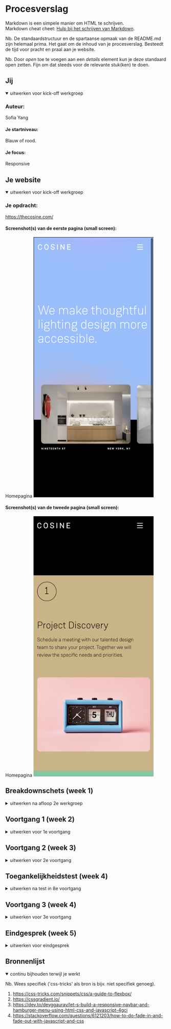 # Procesverslag
Markdown is een simpele manier om HTML te schrijven.  
Markdown cheat cheet: [Hulp bij het schrijven van Markdown](https://github.com/adam-p/markdown-here/wiki/Markdown-Cheatsheet).

Nb. De standaardstructuur en de spartaanse opmaak van de README.md zijn helemaal prima. Het gaat om de inhoud van je procesverslag. Besteedt de tijd voor pracht en praal aan je website.

Nb. Door *open* toe te voegen aan een *details* element kun je deze standaard open zetten. Fijn om dat steeds voor de relevante stuk(ken) te doen.





## Jij

<details open>
<summary>uitwerken voor kick-off werkgroep</summary>

### Auteur:
Sofia Yang

#### Je startniveau:
Blauw of rood.

#### Je focus:
Responsive
 
</details>





## Je website

<details open>
<summary>uitwerken voor kick-off werkgroep</summary>

### Je opdracht:
https://thecosine.com/

#### Screenshot(s) van de eerste pagina (small screen): 
Homepagina
<img src="images/screenshots/cosinehomepage.png" width="375px" alt="The Cosine Homepage">

#### Screenshot(s) van de tweede pagina (small screen):
Homepagina
<img src="images/screenshots/cosinepage2.png" width="375px" alt="The Cosine 2e pagina">
 
</details>





## Breakdownschets (week 1)

<details>
<summary>uitwerken na afloop 2e werkgroep</summary>

### de hele pagina: 
<img src="images/screenshots/TheCosineBreakdownSketch.png" width="375px" alt="breakdown van de hele homepagina">

### dynamisch deel (bijv menu): 
<img src="images/screenshots/TheCosineBreakdownSketch2.png" width="375px" alt="breakdown van menu">

</details>





## Voortgang 1 (week 2)

<details>
<summary>uitwerken voor 1e voortgang</summary>

### Stand van zaken
Ik ben nog niet zo ver en heb alleen nog maar de HTML structuur opgebouwd.


### Verslag van meeting
- Feedback: Mijn HTML ziet er goed en netjes uit, ga zo door.

</details>





## Voortgang 2 (week 3)

<details>
<summary>uitwerken voor 2e voortgang</summary>

### Stand van zaken
Ik werk wat langzamer, waardoor ik nog niet heel veel heb. Maar het coderen zelf ging vrij soepel! Ik ben nog niet tegen grote problemen aangekomen en los mijn problemen tot nu toe vrij snel op. Als ik het op github upload, krijg ik een error waarbij mijn beelden niet te zien zijn. Ik ben er ook nog niet achter hoe ik de HR links iets korter maak.

<img src="images/screenshots/cosinev1error.png" width="375px" alt="Versie 1 van mobile homepage met error">

### Verslag van meeting
- Feedback: Site ziet er goed uit, gewoon zo doorgaan.
- Ik moet nog kijken naar de github error, weet niet precies waar die aan ligt.

</details>





## Toegankelijkheidstest (week 4)

<details>
<summary>uitwerken na test in 8e voortgang</summary>

Ik was er deze les niet..

### Bevindingen
Lijst met je bevindingen die in de test naar voren kwamen:

#### Titel eerste bevinding
Hier korte omschrijving (met indien nodig een afbeelding)

Hier een omschrijving van hoe het opgelost kan worden (met indien nodig een afbeelding)


#### Titel tweede bevinding. 
Hier korte omschrijving (met indien nodig een afbeelding)

Hier een omschrijving van hoe het opgelost kan worden (met indien nodig een afbeelding)


#### Titel volgende bevinding. 
Hier korte omschrijving (met indien nodig een afbeelding)

Hier een omschrijving van hoe het opgelost kan worden (met indien nodig een afbeelding)


#### Titel nog een bevinding. 
Hier korte omschrijving (met indien nodig een afbeelding)

Hier een omschrijving van hoe het opgelost kan worden (met indien nodig een afbeelding)

</details>





## Voortgang 3 (week 4)

<details>
<summary>uitwerken voor 3e voortgang</summary>

### Stand van zaken
Het gaat nog steeds best soepel. Ik ben tegen een probleem aan gekomen met de achtergrond van de pagina, het lukte niet om de svg full screen te krijgen. Maar na wat hulp kwam ik achter een nieuwe oplossing voor de achtergrond, die ik gelijk ook kon animeren! Ik kwam ook tegen het problemen aan bij de hamburger menu.

<img src="images/screenshots/cosinev2.png" width="375px" alt="Versie 2 van mobile homepage">


### Verslag van meeting
- Feedback: Proberen om iets minder classes te gebruiken.
- Feedback: Plaats een # in de a links.
- Feedback: Kijk naar wat je kan doen in de tijd, die je nog over hebt. Doe eerst de belangrijke punten.

</details>





## Eindgesprek (week 5)

<details>
<summary>uitwerken voor eindgesprek</summary>

### Stand van zaken
Ik heb eindelijk de hamburger menu laten werken. Ik heb het gevoel dat de menubar mijn het meeste tijd heeft gekost van de hele site.. ;-; Dit is het grootste probleem waar ik tegen aan liep. Verder ging het wel redelijk. Er zijn wel kleine dingen, waar ik geen oplossing voor heb gevonden. Ook probeerde ik een infinite scroll te maken, dit is helaas niet meer gelukt.

### Screenshot(s)
<img src="images/screenshots/cosinefinal1.png" width="375px" alt="Versie 3 van mobile homepage">
<img src="images/screenshots/cosinefinal2.png" width="375px" alt="Versie 3 van mobile menu">
<img src="images/screenshots/cosinefinal3.png" width="375px" alt="Versie 3 van mobile homepage">
<img src="images/screenshots/cosinefinal4.png" width="375px" alt="Versie 3 van mobile homepage">
<img src="images/screenshots/cosinefinal5.png" width="375px" alt="Versie 3 van mobile 2e pagina">


</details>





## Bronnenlijst

<details open>
<summary>continu bijhouden terwijl je werkt</summary>

Nb. Wees specifiek ('css-tricks' als bron is bijv. niet specifiek genoeg).

1. https://css-tricks.com/snippets/css/a-guide-to-flexbox/
2. https://cssgradient.io/
3. https://dev.to/devggaurav/let-s-build-a-responsive-navbar-and-hamburger-menu-using-html-css-and-javascript-4gci
4. https://stackoverflow.com/questions/6121203/how-to-do-fade-in-and-fade-out-with-javascript-and-css
    
</details>
